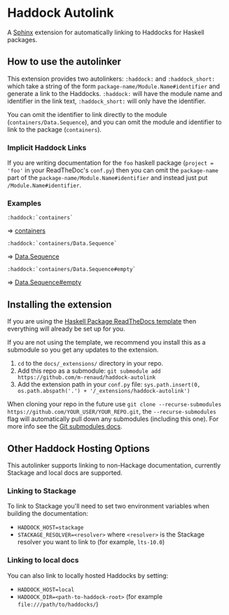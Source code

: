 # Haddock Autolink

A [Sphinx](www.sphinx-doc.org) extension for automatically linking to Haddocks
for Haskell packages.

## How to use the autolinker

This extension provides two autolinkers: `:haddock:` and `:haddock_short:` which
take a string of the form `package-name/Module.Name#identifier` and generate a
link to the Haddocks. `:haddock:` will have the module name and identifier in
the link text, `:haddock_short:` will only have the identifier.

You can omit the identifier to link directly to the module
(`containers/Data.Sequence`), and you can omit the module and identifier to link
to the package (`containers`).


### Implicit Haddock Links

If you are writing documentation for the `foo` haskell package (`project =
'foo'` in your ReadTheDoc's `conf.py`) then you can omit the `package-name` part
of the `package-name/Module.Name#identifier` and instead just put
`/Module.Name#identifier`.


### Examples

```
:haddock:`containers`
```
=> [containers](https://hackage.haskell.org/package/containers)

```
:haddock:`containers/Data.Sequence`
```
=> [Data.Sequence](https://hackage.haskell.org/package/containers/docs/Data-Sequence.html)

```
:haddock:`containers/Data.Sequence#empty`
```
=> [Data.Sequence#empty](https://hackage.haskell.org/package/containers/docs/Data-Sequence.html#v:empty)


## Installing the extension

If you are using the [Haskell Package ReadTheDocs
template](https://github.com/m-renaud/haskell-rtd-template) then everything will
already be set up for you.

If you are not using the template, we recommend you install this as a submodule
so you get any updates to the extension.

1. `cd` to the `docs/_extensions/` directory in your repo.
2. Add this repo as a submodule: `git submodule add
   https://github.com/m-renaud/haddock-autolink`
3. Add the extension path in your `conf.py` file:
   `sys.path.insert(0, os.path.abspath('.') + '/_extensions/haddock-autolink')`

When cloning your repo in the future use `git clone --recurse-submodules
https://github.com/YOUR_USER/YOUR_REPO.git`, the `--recurse-submodules` flag
will automatically pull down any submodules (including this one). For more info
see the [Git submodules
docs](https://git-scm.com/book/en/v2/Git-Tools-Submodules).


## Other Haddock Hosting Options

This autolinker supports linking to non-Hackage documentation, currently
Stackage and local docs are supported.

### Linking to Stackage

To link to Stackage you'll need to set two environment variables when building
the documentation:

- `HADDOCK_HOST=stackage`
- `STACKAGE_RESOLVER=<resolver>` where `<resolver>` is the Stackage resolver you
  want to link to (for example, `lts-10.0`)


### Linking to local docs

You can also link to locally hosted Haddocks by setting:

- `HADDOCK_HOST=local`
- `HADDOCK_DIR=<path-to-haddock-root>` (for example `file:///path/to/haddocks/`)
